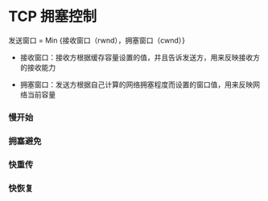 # TCP 拥塞控制


发送窗口 = Min {接收窗口（rwnd），拥塞窗口（cwnd）}


- 接收窗口：接收方根据缓存容量设置的值，并且告诉发送方，用来反映接收方的接收能力

- 拥塞窗口：发送方根据自己计算的网络拥塞程度而设置的窗口值，用来反映网络当前容量


### 慢开始



### 拥塞避免




### 快重传



### 快恢复